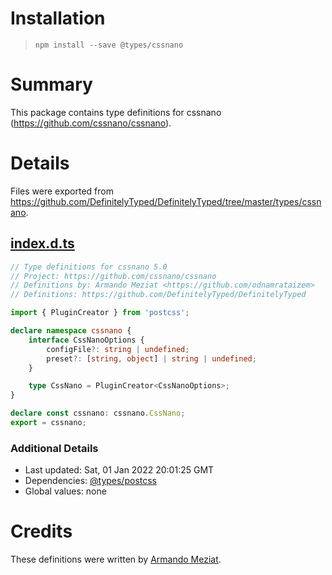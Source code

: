 # Installation
> `npm install --save @types/cssnano`

# Summary
This package contains type definitions for cssnano (https://github.com/cssnano/cssnano).

# Details
Files were exported from https://github.com/DefinitelyTyped/DefinitelyTyped/tree/master/types/cssnano.
## [index.d.ts](https://github.com/DefinitelyTyped/DefinitelyTyped/tree/master/types/cssnano/index.d.ts)
````ts
// Type definitions for cssnano 5.0
// Project: https://github.com/cssnano/cssnano
// Definitions by: Armando Meziat <https://github.com/odnamrataizem>
// Definitions: https://github.com/DefinitelyTyped/DefinitelyTyped

import { PluginCreator } from 'postcss';

declare namespace cssnano {
    interface CssNanoOptions {
        configFile?: string | undefined;
        preset?: [string, object] | string | undefined;
    }

    type CssNano = PluginCreator<CssNanoOptions>;
}

declare const cssnano: cssnano.CssNano;
export = cssnano;

````

### Additional Details
 * Last updated: Sat, 01 Jan 2022 20:01:25 GMT
 * Dependencies: [@types/postcss](https://npmjs.com/package/@types/postcss)
 * Global values: none

# Credits
These definitions were written by [Armando Meziat](https://github.com/odnamrataizem).
